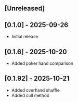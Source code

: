 ## [Unreleased]

## [0.1.0] - 2025-09-26

- Initial release

## [0.1.6] - 2025-10-20

- Added poker hand comparison

## [0.1.92] - 2025-10-21

- Added overhand shuffle
- Added cull method
